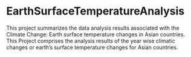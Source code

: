 # EarthSurfaceTemperatureAnalysis
This project summarizes the data analysis results associated with the Climate Change: Earth surface temperature changes in Asian countries. 
This Project comprises the analysis results of the year wise climatic changes or earth’s surface temperature changes for Asian countries.